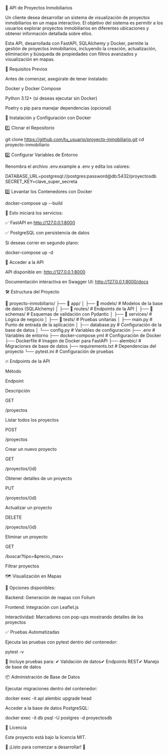 🏡 API de Proyectos Inmobiliarios

Un cliente desea desarrollar un sistema de visualización de proyectos inmobiliarios en un mapa interactivo. El objetivo del sistema es permitir a los usuarios explorar proyectos inmobiliarios en diferentes ubicaciones y obtener información detallada sobre ellos.

Esta API, desarrollada con FastAPI, SQLAlchemy y Docker, permite la gestión de proyectos inmobiliarios, incluyendo la creación, actualización, eliminación y búsqueda de propiedades con filtros avanzados y visualización en mapas.

📌 Requisitos Previos

Antes de comenzar, asegúrate de tener instalado:

Docker y Docker Compose

Python 3.12+ (si deseas ejecutar sin Docker)

Poetry o pip para manejar dependencias (opcional)

🚀 Instalación y Configuración con Docker

1️⃣ Clonar el Repositorio

git clone https://github.com/tu_usuario/proyecto-inmobiliario.git
cd proyecto-inmobiliario

2️⃣ Configurar Variables de Entorno

Renombra el archivo .env.example a .env y edita los valores:

DATABASE_URL=postgresql://postgres:password@db:5432/proyectosdb
SECRET_KEY=clave_super_secreta

3️⃣ Levantar los Contenedores con Docker

docker-compose up --build

📌 Esto iniciará los servicios:

✅ FastAPI en http://127.0.0.1:8000

✅ PostgreSQL con persistencia de datos

Si deseas correr en segundo plano:

docker-compose up -d

📡 Acceder a la API

API disponible en: http://127.0.0.1:8000

Documentación interactiva en Swagger UI: http://127.0.0.1:8000/docs

🛠 Estructura del Proyecto

📂 proyecto-inmobiliario/
├── 📂 app/
│   ├── 📂 models/         # Modelos de la base de datos (SQLAlchemy)
│   ├── 📂 routes/         # Endpoints de la API
│   ├── 📂 schemas/        # Esquemas de validación con Pydantic
│   ├── 📂 services/       # Lógica de negocio
│   ├── 📂 tests/          # Pruebas unitarias
│   ├── main.py           # Punto de entrada de la aplicación
│   ├── database.py       # Configuración de la base de datos
│   └── config.py         # Variables de configuración
├── .env                  # Variables de entorno
├── docker-compose.yml    # Configuración de Docker
├── Dockerfile            # Imagen de Docker para FastAPI
├── alembic/              # Migraciones de base de datos
├── requirements.txt      # Dependencias del proyecto
└── pytest.ini            # Configuración de pruebas

🔥 Endpoints de la API

Método

Endpoint

Descripción

GET

/proyectos

Listar todos los proyectos

POST

/proyectos

Crear un nuevo proyecto

GET

/proyectos/{id}

Obtener detalles de un proyecto

PUT

/proyectos/{id}

Actualizar un proyecto

DELETE

/proyectos/{id}

Eliminar un proyecto

GET

/buscar?tipo=&precio_max=

Filtrar proyectos

🗺 Visualización en Mapas

📌 Opciones disponibles:

Backend: Generación de mapas con Folium

Frontend: Integración con Leaflet.js

Interactividad: Marcadores con pop-ups mostrando detalles de los proyectos

✅ Pruebas Automatizadas

Ejecuta las pruebas con pytest dentro del contenedor:

pytest -v

📌 Incluye pruebas para: ✔ Validación de datos✔ Endpoints REST✔ Manejo de base de datos

📦 Administración de Base de Datos

Ejecutar migraciones dentro del contenedor:

docker exec -it api alembic upgrade head

Acceder a la base de datos PostgreSQL:

docker exec -it db psql -U postgres -d proyectosdb

📄 Licencia

Este proyecto está bajo la licencia MIT.

🚀 ¡Listo para comenzar a desarrollar! 🎉

